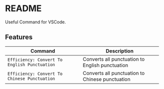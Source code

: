 # README

Useful Command for VSCode.

## Features

| Command                                      | Description                                     |
| -------------------------------------------- | ----------------------------------------------- |
| `Efficiency: Convert To English Punctuation` | Converts all punctuation to English punctuation |
| `Efficiency: Convert To Chinese Punctuation` | Converts all punctuation to Chinese punctuation |
